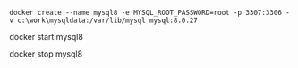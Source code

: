 ```
docker create --name mysql8 -e MYSQL_ROOT_PASSWORD=root -p 3307:3306 -v c:\work\mysqldata:/var/lib/mysql mysql:8.0.27
```

docker start mysql8

docker stop mysql8